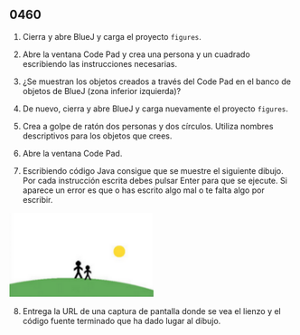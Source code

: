 ## 0460

1. Cierra y abre BlueJ y carga el proyecto `figures`.

2. Abre la ventana Code Pad y crea una persona y un cuadrado escribiendo las instrucciones necesarias.

3. ¿Se muestran los objetos creados a través del Code Pad en el banco de objetos de BlueJ (zona inferior izquierda)?

4. De nuevo, cierra y abre BlueJ y carga nuevamente el proyecto `figures`.

5. Crea a golpe de ratón dos personas y dos círculos. Utiliza nombres descriptivos para los objetos que crees.

6. Abre la ventana Code Pad.

7. Escribiendo código Java consigue que se muestre el siguiente dibujo. Por cada instrucción escrita debes pulsar Enter para que se ejecute. Si aparece un error es que o has escrito algo mal o te falta algo por escribir.


  ![Imagen](0460.png)

8. Entrega la URL de una captura de pantalla donde se vea el lienzo y el código fuente terminado que ha dado lugar al dibujo.
